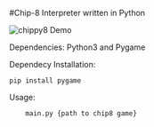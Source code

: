 #Chip-8 Interpreter written in Python
                                   
![chippy8 Demo](https://github.com/user-attachments/assets/2d10d577-c56e-4122-ada1-e7a53e7aae71)

Dependencies:
Python3 and Pygame

Dependecy Installation:
```
pip install pygame
```

Usage:
```
    main.py {path to chip8 game}
```


